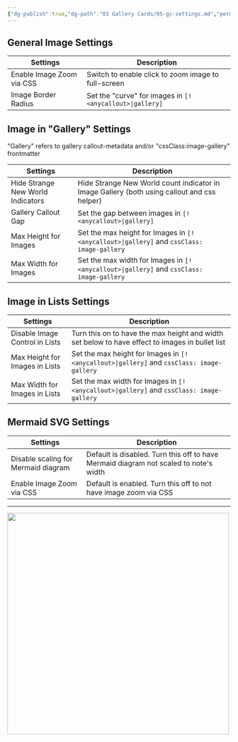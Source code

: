 ```yaml
---
{"dg-publish":true,"dg-path":"03 Gallery Cards/05-gc-settings.md","permalink":"/03-gallery-cards/05-gc-settings/","title":"Gallery Cards Style Settings","noteIcon":"","updated":"2023-10-27T22:54:12.861+08:00"}
---
```



## General Image Settings

| Settings | Description |
| --- | --- |
| Enable Image Zoom via CSS | Switch to enable click to zoom image to full-screen |
| Image Border Radius | Set the "curve" for images in `[!<anycallout>\|gallery]` |


## Image in "Gallery" Settings
"Gallery" refers to gallery callout-metadata and/or "cssClass:image-gallery" frontmatter

| Settings | Description |
| --- | --- |
| Hide Strange New World Indicators | Hide Strange New World count indicator in Image Gallery (both using callout and css helper) |
| Gallery Callout Gap | Set the gap between images in `[!<anycallout>\|gallery]` |
| Max Height for Images | Set the max height for Images in `[!<anycallout>\|gallery]` and `cssClass: image-gallery` |
| Max Width for Images | Set the max width for Images in `[!<anycallout>\|gallery]` and `cssClass: image-gallery` |


## Image in Lists Settings

| Settings | Description |
| --- | --- |
| Disable Image Control in Lists | Turn this on to have the max height and width set below to have effect to images in bullet list |
| Max Height for Images in Lists | Set the max height for Images in `[!<anycallout>\|gallery]` and `cssClass: image-gallery` |
| Max Width for Images in Lists | Set the max width for Images in `[!<anycallout>\|gallery]` and `cssClass: image-gallery` |


## Mermaid SVG Settings

| Settings | Description |
| --- | --- |
| Disable scaling for Mermaid diagram | Default is disabled. Turn this off to have Mermaid diagram not scaled to note's width |
| Enable Image Zoom via CSS | Default is enabled. Turn this off to not have image zoom via CSS |

---

<img src="https://raw.githubusercontent.com/efemkay/obsidian-modular-css-layout/main/docs/assets/gallery-cards-settings.png" width="500">
